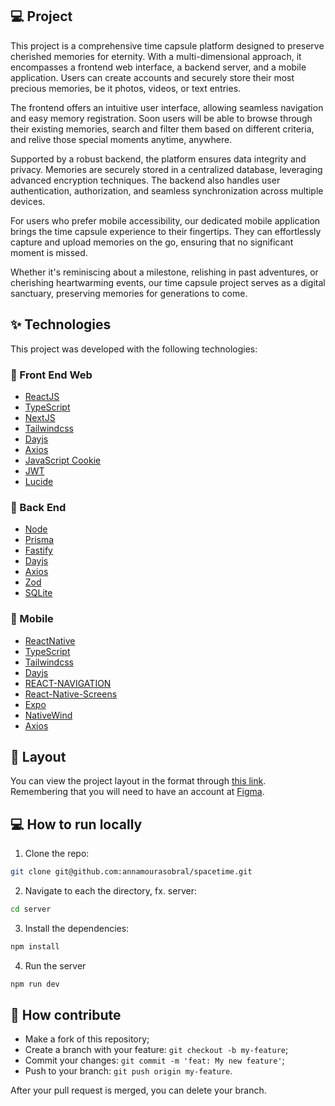 ## 💻 Project

This project is a comprehensive time capsule platform designed to preserve cherished memories for eternity. With a multi-dimensional approach, it encompasses a frontend web interface, a backend server, and a mobile application. Users can create accounts and securely store their most precious memories, be it photos, videos, or text entries.

The frontend offers an intuitive user interface, allowing seamless navigation and easy memory registration. Soon users will be able to browse through their existing memories, search and filter them based on different criteria, and relive those special moments anytime, anywhere.

Supported by a robust backend, the platform ensures data integrity and privacy. Memories are securely stored in a centralized database, leveraging advanced encryption techniques. The backend also handles user authentication, authorization, and seamless synchronization across multiple devices.

For users who prefer mobile accessibility, our dedicated mobile application brings the time capsule experience to their fingertips. They can effortlessly capture and upload memories on the go, ensuring that no significant moment is missed.

Whether it's reminiscing about a milestone, relishing in past adventures, or cherishing heartwarming events, our time capsule project serves as a digital sanctuary, preserving memories for generations to come.

## ✨ Technologies

This project was developed with the following technologies:
### 🚀 Front End Web

- [ReactJS](https://reactjs.org)
- [TypeScript](https://www.typescriptlang.org/)
- [NextJS](https://nextjs.org/)
- [Tailwindcss](https://tailwindcss.com/)
- [Dayjs](https://day.js.org/)
- [Axios](https://axios-http.com/)
- [JavaScript Cookie](https://github.com/js-cookie/js-cookie#readme)
- [JWT](https://jwt.io/)
- [Lucide](https://lucide.dev/docs/lucide-react)

### 🚀 Back End
- [Node](https://nodejs.org/)
- [Prisma](https://www.prisma.io/)
- [Fastify](https://www.fastify.io/)
- [Dayjs](https://day.js.org/)
- [Axios](https://axios-http.com/)
- [Zod](https://www.npmjs.com/package/zod)
- [SQLite](https://www.sqlite.org/index.html)

### 🚀 Mobile
- [ReactNative](https://reactjs.org)
- [TypeScript](https://www.typescriptlang.org/)
- [Tailwindcss](https://tailwindcss.com/)
- [Dayjs](https://day.js.org/)
- [REACT-NAVIGATION](https://reactnavigation.org/)
- [React-Native-Screens](https://reactnavigation.org/docs/getting-started/)
- [Expo](https://docs.expo.dev/)
- [NativeWind](https://www.nativewind.dev/quick-starts/expo)
- [Axios](https://axios-http.com/)

## 🔖 Layout

You can view the project layout in the format through [this link](https://www.figma.com/file/tH5EXRnJSQXrOSKvCHM7rc/C%C3%A1psula-do-tempo-%E2%80%A2-Trilha-Ignite-(Community)?type=design&node-id=205-3&t=S7WvO4REyS5KmV2u-0).
Remembering that you will need to have an account at [Figma](http://figma.com/).

## 💻 How to run locally

1. Clone the repo:

```bash
git clone git@github.com:annamourasobral/spacetime.git
```

2. Navigate to each the directory, fx. server:

```bash
cd server
```

3. Install the dependencies:

```bash
npm install
```

4. Run the server

```bash
npm run dev
```

## 🤔 How contribute

- Make a fork of this repository;
- Create a branch with your feature: `git checkout -b my-feature`;
- Commit your changes: `git commit -m 'feat: My new feature'`;
- Push to your branch: `git push origin my-feature`.

After your pull request is merged, you can delete your branch.